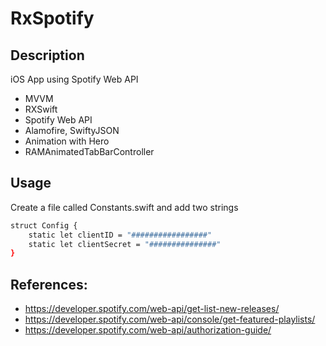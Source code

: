 # RxSpotify

## Description
iOS App using Spotify Web API

* MVVM
* RXSwift
* Spotify Web API
* Alamofire, SwiftyJSON
* Animation with Hero
* RAMAnimatedTabBarController


## Usage
Create a file called Constants.swift and add two strings

```sh
struct Config {
    static let clientID = "#################"
    static let clientSecret = "###############"
}
```
## References:
* https://developer.spotify.com/web-api/get-list-new-releases/
* https://developer.spotify.com/web-api/console/get-featured-playlists/
* https://developer.spotify.com/web-api/authorization-guide/
